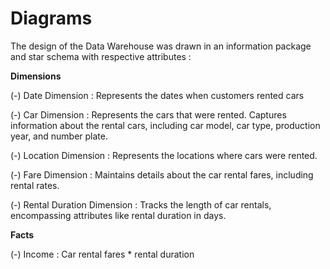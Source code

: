 # Diagrams
The design of the Data Warehouse was drawn in an information package and star schema with respective attributes :

**Dimensions**

(-) Date Dimension : Represents the dates when customers rented cars

(-) Car Dimension : Represents the cars that were rented. Captures information about the rental cars, including car model, car type, production year, and number plate.

(-) Location Dimension : Represents the locations where cars were rented.

(-) Fare Dimension : Maintains details about the car rental fares, including rental rates.

(-) Rental Duration Dimension : Tracks the length of car rentals, encompassing attributes like rental duration in days.

**Facts**

(-) Income : Car rental fares * rental duration
